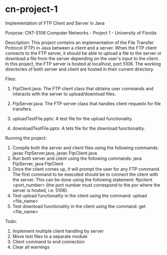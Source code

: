 # cn-project-1
Implementation of FTP Client and Server in Java

Purpose:
CNT-5106 Computer Networks - Project 1 - University of Florida

Description:
This project contains an implementation of the File Transfer Protocol (FTP) in Java between a client and a server. 
When the FTP client connects to the FTP server, it should be able to upload a file to the server or download a file from the server depending on the user's input to the client.
In this project, the FTP server is hosted at localhost, port 5106. The working directories of both server and client are hosted in their current directory.

Files:

1. FtpClient.java: The FTP client class that obtains user commands and interacts with the server to upload/download files.

2. FtpServer.java: The FTP server class that handles client requests for file transfers.

3. uploadTestFile.pptx: A test file for the upload functionality.

4. downloadTestFile.pptx: A tets file for the download functionality.

Running the project:

1. Compile both the server and client files using the following commands: javac FtpServer.java, javac FtpClient.java
2. Run both server and client using the following commands: java FtpServer, java FtpClient 
3. Once the client comes up, it will prompt the user for any FTP command. The first command to be executed should be to connect the client with the server. This can be done using the following statement: ftpclient <port_number> (the port number must correspond to the por where the server is hosted, i.e. 5106).
4. Test upload functionality in the client using the command: upload <file_name>
5. Test download functionality in the client using the command: get <file_name>

Todo:
1. Implement multiple client handling by server
2. Move test files to a separate module
3. Client command to end connection
4. Clear all warnings
